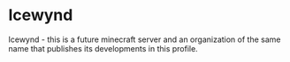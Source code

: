 # Icewynd 

Icewynd - this is a future minecraft server and an organization of the same name that publishes its developments in this profile.
